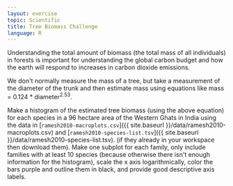 ```yaml
---
layout: exercise
topic: Scientific
title: Tree Biomass Challenge
language: R
---
```


Understanding the total amount of biomass (the total mass of all individuals) in 
forests is important for understanding the global carbon budget and how the 
earth will respond to increases in carbon dioxide emissions.

We don't normally measure the mass of a tree, but take a measurement of the
diameter of the trunk and then estimate mass using equations
like mass = 0.124 * diameter<sup>2.53</sup>.

Make a histogram of the estimated tree biomass (using the above equation) for each
species in a 96 hectare area of the Western Ghats in India using the data in
[`ramesh2010-macroplots.csv`]({{ site.baseurl }}/data/ramesh2010-macroplots.csv)
and [`ramesh2010-species-list.tsv`]({{ site.baseurl }}/data/ramesh2010-species-list.tsv).
(if they already in your workspace then download them). Make one subplot for each family,
only include families with at least 10 species (because otherwise there isn't enough
information for the histogram), scale the x axis logarithmically,
color the bars purple and outline them in black, and provide good descriptive axis labels.
